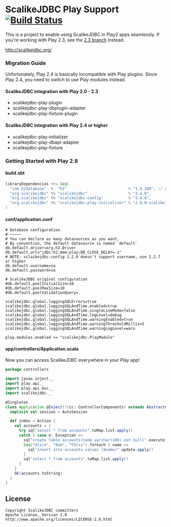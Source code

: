 # ScalikeJDBC Play Support [![Build Status](https://travis-ci.org/scalikejdbc/scalikejdbc-play-support.svg)](https://travis-ci.org/scalikejdbc/scalikejdbc-play-support)

This is a project to enable using ScalikeJDBC in Play2 apps seamlessly. If you're working with Play 2.3, see the [2.3 branch](https://github.com/scalikejdbc/scalikejdbc-play-support/tree/2.3) instead.

http://scalikejdbc.org/

### Migration Guide

Unfortunately, Play 2.4 is basically incompatible with Play plugins. Since Play 2.4, you need to switch to use Play modules instead.

#### ScalikeJDBC integration with Play 2.0 - 2.3

- scalikejdbc-play-plugin
- scalikejdbc-play-dbplugin-adapter
- scalikejdbc-play-fixture-plugin

#### ScalikeJDBC integration with Play 2.4 or higher

- scalikejdbc-play-initializer
- scalikejdbc-play-dbapi-adapter
- scalikejdbc-play-fixture

### Getting Started with Play 2.8

#### build.sbt

```scala
libraryDependencies ++= Seq(
  "com.h2database"  %  "h2"                           % "1.4.200", // your jdbc driver here
  "org.scalikejdbc" %% "scalikejdbc"                  % "3.4.0",
  "org.scalikejdbc" %% "scalikejdbc-config"           % "3.4.0",
  "org.scalikejdbc" %% "scalikejdbc-play-initializer" % "2.8.0-scalikejdbc-3.4"
)
```

#### conf/application.conf

```
# Database configuration
# ~~~~~
# You can declare as many datasources as you want.
# By convention, the default datasource is named `default`
db.default.driver=org.h2.Driver
db.default.url="jdbc:h2:mem:play;DB_CLOSE_DELAY=-1"
# NOTE: sclaikejdbc-config 2.2.6 doesn't support username, use 2.2.7 or higher
db.default.username=sa
db.default.password=sa

# ScalikeJDBC original configuration
#db.default.poolInitialSize=10
#db.default.poolMaxSize=10
#db.default.poolValidationQuery=

scalikejdbc.global.loggingSQLErrors=true
scalikejdbc.global.loggingSQLAndTime.enabled=true
scalikejdbc.global.loggingSQLAndTime.singleLineMode=false
scalikejdbc.global.loggingSQLAndTime.logLevel=debug
scalikejdbc.global.loggingSQLAndTime.warningEnabled=true
scalikejdbc.global.loggingSQLAndTime.warningThresholdMillis=5
scalikejdbc.global.loggingSQLAndTime.warningLogLevel=warn

play.modules.enabled += "scalikejdbc.PlayModule"
```

#### app/controllers/Application.scala

Now you can access ScalikeJDBC everywhere in your Play app!

```scala
package controllers

import javax.inject._
import play.api._
import play.api.mvc._
import scalikejdbc._

@Singleton
class Application @Inject()(cc: ControllerComponents) extends AbstractController(cc) {
  implicit val session = AutoSession

  def index = Action {
    val accounts = {
      try sql"select * from accounts".toMap.list.apply()
      catch { case e: Exception =>
        sql"create table accounts(name varchar(100) not null)".execute.apply()
        Seq("Alice", "Bob", "Chris").foreach { name =>
          sql"insert into accounts values ($name)".update.apply()
        }
        sql"select * from accounts".toMap.list.apply()
      }
    }
    Ok(accounts.toString)
  }
}
```

## License

```
Copyright ScalikeJDBC committers
Apache License, Version 2.0
http://www.apache.org/licenses/LICENSE-2.0.html
```
